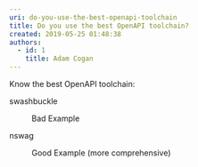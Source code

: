 ```yaml
---
uri: do-you-use-the-best-openapi-toolchain
title: Do you use the best OpenAPI toolchain?
created: 2019-05-25 01:48:38
authors:
  - id: 1
    title: Adam Cogan
---
```





<span class='intro'> <p>Know the best OpenAPI toolchain&#58;</p><p class="ssw15-rteElement-GreyBox">​swashbuckle</p><div><dd class="ssw15-rteElement-FigureBad">​​​​​Bad Example&#160;​​<br></dd><p class="ssw15-rteElement-GreyBox">nswag</p></div><div><dd class="ssw15-rteElement-FigureGood">​​​Good Example&#160;(more comprehensive)<br></dd></div> </span>




